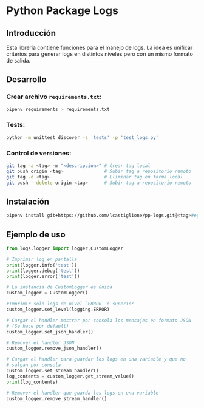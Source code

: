 ﻿# Python Package Logs

## Introducción

Esta librería contiene funciones para el manejo de logs. La idea es unificar criterios para generar logs en distintos niveles pero con un mismo formato de salida.



## Desarrollo

### Crear archivo `requirements.txt`:

```bash
pipenv requirements > requirements.txt
```

### Tests:

```bash
python -m unittest discover -s 'tests' -p 'test_logs.py'
```

### Control de versiones:

```bash
git tag -a <tag> -m "<descripcion>" # Crear tag local
git push origin <tag> 				# Subir tag a repositorio remoto
git tag -d <tag> 					# Eliminar tag en forma local
git push --delete origin <tag>      # Subir tag a repositorio remoto
```



## Instalación

```bash
pipenv install git+https://github.com/lcastiglione/pp-logs.git@<tag>#egg=logs
```



## Ejemplo de uso

```python
from logs.logger import logger,CustomLogger

# Imprimir log en pantalla
print(logger.info('test'))
print(logger.debug('test'))
print(logger.error('test'))

# La instancia de CustomLogger es única
custom_logger = CustomLogger()

#Imprimir solo logs de nivel `ERROR` o superior
custom_logger.set_level(logging.ERROR)

# Cargar el handler mostrar por consola los mensajes en formato JSON
# (Se hace por default)
custom_logger.set_json_handler()

# Remover el handler JSON
custom_logger.remove_json_handler()

# Cargar el handler para guardar los logs en una variable y que no
# salgan por consola
custom_logger.set_stream_handler()
log_contents = custom_logger.get_stream_value()
print(log_contents)

# Remover el handler que guarda los logs en una variable
custom_logger.remove_stream_handler()
```